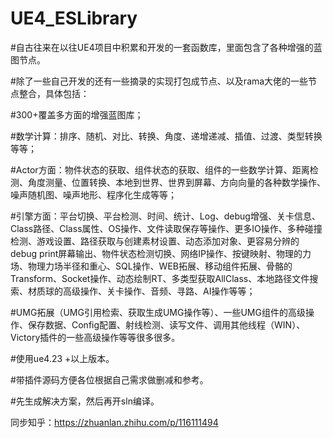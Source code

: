# UE4_ESLibrary

#自古往来在以往UE4项目中积累和开发的一套函数库，里面包含了各种增强的蓝图节点。

#除了一些自己开发的还有一些摘录的实现打包成节点、以及rama大佬的一些节点整合，具体包括：

#300+覆盖多方面的增强蓝图库；

#数学计算：排序、随机、对比、转换、角度、递增递减、插值、过渡、类型转换等等；

#Actor方面：物件状态的获取、组件状态的获取、组件的一些数学计算、距离检测、角度测量、位置转换、本地到世界、世界到屏幕、方向向量的各种数学操作、噪声随机图、噪声地形、程序化生成等等；

#引擎方面：平台切换、平台检测、时间、统计、Log、debug增强、关卡信息、Class路径、Class属性、OS操作、文件读取保存等操作、更多IO操作、多种碰撞检测、游戏设置、路径获取与创建素材设置、动态添加对象、更容易分辨的debug print屏幕输出、物件状态检测切换、网络IP操作、按键映射、物理的力场、物理力场半径和重心、SQL操作、WEB拓展、移动组件拓展、骨骼的Transform、Socket操作、动态绘制RT、多类型获取AllClass、本地路径文件搜索、材质球的高级操作、关卡操作、音频、寻路、AI操作等等；

#UMG拓展（UMG引用检索、获取生成UMG操作等）、一些UMG组件的高级操作、保存数据、Config配置、射线检测、读写文件、调用其他线程（WIN）、Victory插件的一些高级操作等等很多很多。

#使用ue4.23 +以上版本。

#带插件源码方便各位根据自己需求做删减和参考。

#先生成解决方案，然后再开sln编译。

同步知乎：https://zhuanlan.zhihu.com/p/116111494
